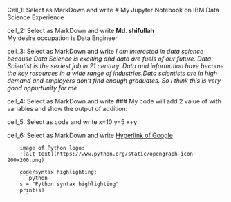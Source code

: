 Cell_1: Select as MarkDown and write
		# My Jupyter Notebook on IBM Data Science Experience

cell_2: Select as MarkDown and write
		**Md. shifullah**  
		My desire occupation is Data Engineer
		
cell_3: Select as MarkDown and write
		*I am interested in data science because Data Science is exciting and data are fuels of our future. Data Scientist is the sexiest job in 21 century. Data and information have become the key resources in a wide range of industries.Data scientists are in high demand and employers don’t find enough graduates. So I think this is very good oppurtunity for me* 
		
cell_4: Select as MarkDown and write
		### My code will add 2 value of with variables and show the output of addition:
		
cell_5: Select as code and write
		x=10
		y=5
		x+y

cell_6: Select as MarkDown and write
		[Hyperlink of Google](https://www.google.com)

		image of Python logo: 
		![alt text](https://www.python.org/static/opengraph-icon-200x200.png)

		code/syntax highlighting:
		```python
		s = "Python syntax highlighting"
		print(s)
		```